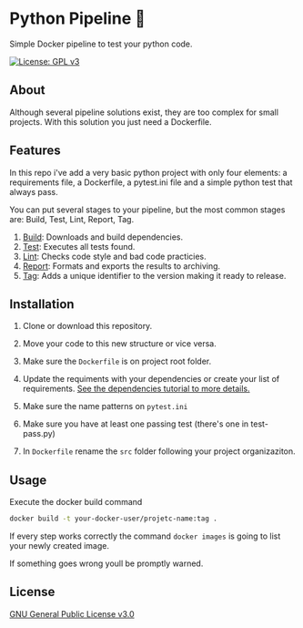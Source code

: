 # Python Pipeline 🐍

Simple Docker pipeline to test your python code.

[![License: GPL v3](https://img.shields.io/badge/License-GPLv3-blue.svg)](https://www.gnu.org/licenses/gpl-3.0)

## About

Although several pipeline solutions exist, they are too complex for small projects. With this solution you just need a Dockerfile.

## Features

In this repo i've add a very basic python project with only four elements: a requirements file, a Dockerfile, a pytest.ini file and a simple python test that always pass.

You can put several stages to your pipeline, but the most common stages are: Build, Test, Lint, Report, Tag.

1. [Build](docs/dependencies.md): Downloads and build dependencies.
2. [Test](docs/tests.md): Executes all tests found.
3. [Lint](docs/lint.md): Checks code style and bad code practicies.
4. [Report](docs/reports.md): Formats and exports the results to archiving.
5. [Tag](docs/tagging.md): Adds a unique identifier to the version making it ready to release.

## Installation

1. Clone or download this repository.

2. Move your code to this new structure or vice versa.

3. Make sure the `Dockerfile` is on project root folder.

4. Update the requiments with your dependencies or create your list of requirements. [See the dependencies tutorial to more details.](docs/dependencies.md)

5. Make sure the name patterns on `pytest.ini`

6. Make sure you have at least one passing test (there's one in test-pass.py)

7. In `Dockerfile` rename the `src` folder following your project organizaziton.

## Usage

Execute the docker build command

```bash
docker build -t your-docker-user/projetc-name:tag .
```

If every step works correctly the command `docker images` is going to list your newly created image.

If something goes wrong youll be promptly warned.

## License

[GNU General Public License v3.0](LICENSE)
